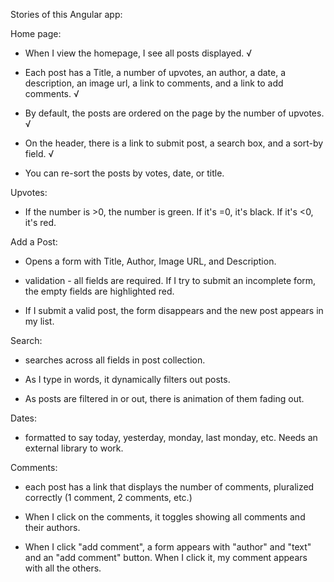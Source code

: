 Stories of this Angular app:

Home page:
  - When I view the homepage, I see all posts displayed. √

  - Each post has a Title, a number of upvotes, an author, a date, a description, an image url, a link to comments, and a link to add comments. √

  - By default, the posts are ordered on the page by the number of upvotes. √

  - On the header, there is a link to submit post, a search box, and a sort-by field. √

  - You can re-sort the posts by votes, date, or title.

Upvotes:
  - If the number is >0, the number is green. If it's =0, it's black. If it's <0, it's red.

Add a Post:
  - Opens a form with Title, Author, Image URL, and Description.

  - validation - all fields are required. If I try to submit an incomplete form, the empty fields are highlighted red.

  - If I submit a valid post, the form disappears and the new post appears in my list.

Search:
  - searches across all fields in post collection.

  - As I type in words, it dynamically filters out posts.

  - As posts are filtered in or out, there is animation of them fading out.

Dates:
  - formatted to say today, yesterday, monday, last monday, etc. Needs an external library to work.

Comments:
  - each post has a link that displays the number of comments, pluralized correctly (1 comment, 2 comments, etc.)

  - When I click on the comments, it toggles showing all comments and their authors.

  - When I click "add comment", a form appears with "author" and "text" and an "add comment" button. When I click it, my comment appears with all the others.

